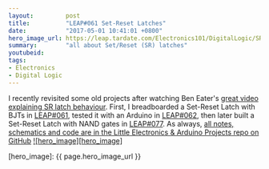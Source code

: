 ```yaml
---
layout:         post
title:          "LEAP#061 Set-Reset Latches"
date:           "2017-05-01 10:41:01 +0800"
hero_image_url: https://leap.tardate.com/Electronics101/DigitalLogic/SRLatch/assets/SRLatch_build.jpg
summary:        "all about Set/Reset (SR) latches"
youtubeid:
tags:
- Electronics
- Digital Logic
---
```


I recently revisited some old projects after watching Ben Eater's
[great video explaining SR latch behaviour](http://www.youtube.com/watch?v=KM0DdEaY5sY).
First, I breadboarded a Set-Reset Latch with BJTs in
[LEAP#061](https://github.com/tardate/LittleArduinoProjects/tree/master/Electronics101/DigitalLogic/SRLatch),
tested it with an Arduino in
[LEAP#062](https://github.com/tardate/LittleArduinoProjects/tree/master/Electronics101/DigitalLogic/SRLatchFlipper),
then later built a Set-Reset Latch with NAND gates in
[LEAP#077](https://github.com/tardate/LittleArduinoProjects/tree/master/Electronics101/DigitalLogic/SRLatchWithNorGates).
As always, [all notes, schematics and code are in the Little Electronics & Arduino Projects repo on GitHub][project]
[![hero_image][hero_image]][project]

[leap]: https://leap.tardate.com
[project]: https://github.com/tardate/LittleArduinoProjects/tree/master/Electronics101/DigitalLogic/SRLatch
[hero_image]: {{ page.hero_image_url }}
